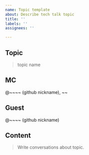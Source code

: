 ```yaml
---
name: Topic template
about: Describe tech talk topic
title: ''
labels: ''
assignees: ''

---
```


## Topic
> topic name

## MC
@~~~~ (github nickname), ~~

## Guest
@~~~~ (github nickname)

## Content
> Write conversations about topic.
